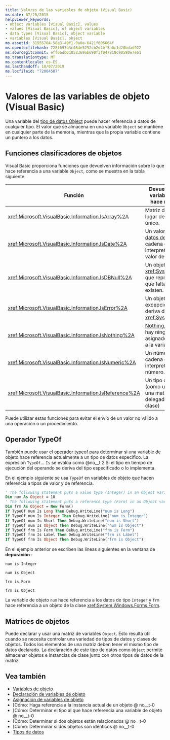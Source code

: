 ```yaml
---
title: Valores de las variables de objeto (Visual Basic)
ms.date: 07/20/2015
helpviewer_keywords:
- object variables [Visual Basic], values
- values [Visual Basic], of object variables
- data types [Visual Basic], object variable
- variables [Visual Basic], object
ms.assetid: 31555704-58a3-49f1-9a0a-6421f605664f
ms.openlocfilehash: 728f097b3c084e5292cb2d2bf5a0c1d20bdad922
ms.sourcegitcommit: eff6adb61852369ab690f3f047818c90580e7eb1
ms.translationtype: MT
ms.contentlocale: es-ES
ms.lasthandoff: 10/07/2019
ms.locfileid: "72004587"
---
```

# <a name="object-variable-values-visual-basic"></a>Valores de las variables de objeto (Visual Basic)
Una variable del [tipo de datos Object](../../../../visual-basic/language-reference/data-types/object-data-type.md) puede hacer referencia a datos de cualquier tipo. El valor que se almacena en una variable `Object` se mantiene en cualquier parte de la memoria, mientras que la propia variable contiene un puntero a los datos.  
  
## <a name="object-classifier-functions"></a>Funciones clasificadores de objetos  
 Visual Basic proporciona funciones que devuelven información sobre lo que hace referencia a una variable `Object`, como se muestra en la tabla siguiente.  
  
|Función|Devuelve true si la variable de objeto hace referencia a|  
|--------------|---------------------------------------------------|  
|<xref:Microsoft.VisualBasic.Information.IsArray%2A>|Matriz de valores, en lugar de un valor único.|  
|<xref:Microsoft.VisualBasic.Information.IsDate%2A>|Un valor de [tipo de datos de fecha](../../../../visual-basic/language-reference/data-types/date-data-type.md) o una cadena que se puede interpretar como un valor de fecha y hora|  
|<xref:Microsoft.VisualBasic.Information.IsDBNull%2A>|Un objeto de tipo <xref:System.DBNull>, que representa datos que faltan o que no existen.|  
|<xref:Microsoft.VisualBasic.Information.IsError%2A>|Un objeto de excepción, que se deriva de <xref:System.Exception>|  
|<xref:Microsoft.VisualBasic.Information.IsNothing%2A>|[Nothing](../../../../visual-basic/language-reference/nothing.md), es decir, no hay ningún objeto asignado actualmente a la variable.|  
|<xref:Microsoft.VisualBasic.Information.IsNumeric%2A>|Un número o una cadena que se puede interpretar como un número.|  
|<xref:Microsoft.VisualBasic.Information.IsReference%2A>|Un tipo de referencia (como una cadena, una matriz, un delegado o un tipo de clase)|  
  
 Puede utilizar estas funciones para evitar el envío de un valor no válido a una operación o un procedimiento.  
  
## <a name="typeof-operator"></a>Operador TypeOf  
 También puede usar el [operador typeof](../../../../visual-basic/language-reference/operators/typeof-operator.md) para determinar si una variable de objeto hace referencia actualmente a un tipo de datos específico. La expresión `TypeOf`... `Is` se evalúa como @no__t 2 Si el tipo en tiempo de ejecución del operando se deriva del tipo especificado o lo implementa.  
  
 En el ejemplo siguiente se usa `TypeOf` en variables de objeto que hacen referencia a tipos de valor y de referencia.  
  
```vb  
' The following statement puts a value type (Integer) in an Object variable.  
Dim num As Object = 10  
' The following statement puts a reference type (Form) in an Object variable.  
Dim frm As Object = New Form()  
If TypeOf num Is Long Then Debug.WriteLine("num is Long")  
If TypeOf num Is Integer Then Debug.WriteLine("num is Integer")  
If TypeOf num Is Short Then Debug.WriteLine("num is Short")  
If TypeOf num Is Object Then Debug.WriteLine("num is Object")  
If TypeOf frm Is Form Then Debug.WriteLine("frm is Form")  
If TypeOf frm Is Label Then Debug.WriteLine("frm is Label")  
If TypeOf frm Is Object Then Debug.WriteLine("frm is Object")  
```  
  
 En el ejemplo anterior se escriben las líneas siguientes en la ventana de **depuración** :  
  
 `num is Integer`  
  
 `num is Object`  
  
 `frm is Form`  
  
 `frm is Object`  
  
 La variable de objeto `num` hace referencia a los datos de tipo `Integer` y `frm` hace referencia a un objeto de la clase <xref:System.Windows.Forms.Form>.  
  
## <a name="object-arrays"></a>Matrices de objetos  
 Puede declarar y usar una matriz de variables `Object`. Esto resulta útil cuando se necesita controlar una variedad de tipos de datos y clases de objetos. Todos los elementos de una matriz deben tener el mismo tipo de datos declarado. La declaración de este tipo de datos como `Object` permite almacenar objetos e instancias de clase junto con otros tipos de datos de la matriz.  
  
## <a name="see-also"></a>Vea también

- [Variables de objeto](../../../../visual-basic/programming-guide/language-features/variables/object-variables.md)
- [Declaración de variables de objeto](../../../../visual-basic/programming-guide/language-features/variables/object-variable-declaration.md)
- [Asignación de variables de objeto](../../../../visual-basic/programming-guide/language-features/variables/object-variable-assignment.md)
- [Cómo: Haga referencia a la instancia actual de un objeto @ no__t-0
- [Cómo: Determinar el tipo al que hace referencia una variable de objeto @ no__t-0
- [Cómo: Determinar si dos objetos están relacionados @ no__t-0
- [Cómo: Determinar si dos objetos son idénticos @ no__t-0
- [Tipos de datos](../../../../visual-basic/programming-guide/language-features/data-types/index.md)
